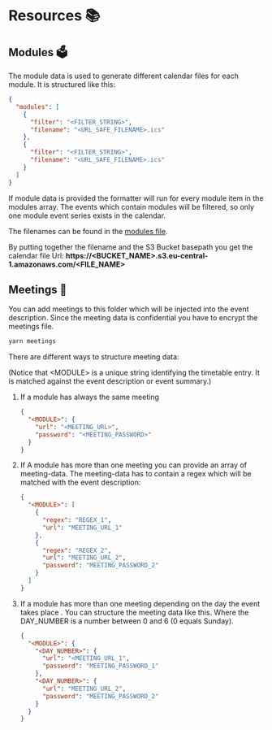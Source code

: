 # Resources 📚

## Modules 🗳

The module data is used to generate different calendar files for each module. It is structured like this:

```json
{
  "modules": [
    {
      "filter": "<FILTER_STRING>",
      "filename": "<URL_SAFE_FILENAME>.ics"
    },
    {
      "filter": "<FILTER_STRING>",
      "filename": "<URL_SAFE_FILENAME>.ics"
    }
  ]
}
```

If module data is provided the formatter will run for every module item in the modules array. The events which contain modules will be filtered, so only one module event series exists in the calendar.

The filenames can be found in the [modules file](modules.json).

By putting together the filename and the S3 Bucket basepath you get the calendar file Url: **https://<BUCKET_NAME>.s3.eu-central-1.amazonaws.com/<FILE_NAME>**

## Meetings 📌

You can add meetings to this folder which will be injected into the event description. Since the meeting data is confidential you have to encrypt the meetings file.

```bash
yarn meetings
```

There are different ways to structure meeting data:

(Notice that \<MODULE\> is a unique string identifying the timetable entry. It is matched against the event description or event summary.)

1. If a module has always the same meeting

   ```json
   {
     "<MODULE>": {
       "url": "<MEETING_URL>",
       "password": "<MEETING_PASSWORD>"
     }
   }
   ```

2. If A module has more than one meeting you can provide an array of meeting-data. The meeting-data has to contain a regex which will be matched with the event description:

   ```json
   {
     "<MODULE>": [
       {
         "regex": "REGEX_1",
         "url": "MEETING_URL_1"
       },
       {
         "regex": "REGEX_2",
         "url": "MEETING_URL_2",
         "password": "MEETING_PASSWORD_2"
       }
     ]
   }
   ```

3. If a module has more than one meeting depending on the day the event takes place . You can structure the meeting data like this. Where the DAY_NUMBER is a number between 0 and 6 (0 equals Sunday).

   ```json
   {
     "<MODULE>": {
       "<DAY_NUMBER>": {
         "url": "<MEETING_URL_1",
         "password": "MEETING_PASSWORD_1"
       },
       "<DAY_NUMBER>": {
         "url": "MEETING_URL_2",
         "password": "MEETING_PASSWORD_2"
       }
     }
   }
   ```
